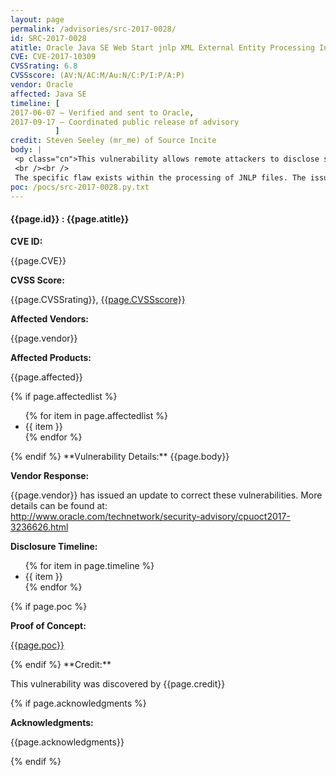 ```yaml
---
layout: page
permalink: /advisories/src-2017-0028/
id: SRC-2017-0028
atitle: Oracle Java SE Web Start jnlp XML External Entity Processing Information Disclosure Vulnerability
CVE: CVE-2017-10309
CVSSrating: 6.8
CVSSscore: (AV:N/AC:M/Au:N/C:P/I:P/A:P)
vendor: Oracle
affected: Java SE
timeline: [
2017-06-07 – Verified and sent to Oracle,
2017-09-17 – Coordinated public release of advisory
          ]
credit: Steven Seeley (mr_me) of Source Incite
body: |
 <p class="cn">This vulnerability allows remote attackers to disclose sensitive information on vulnerable installations of Oracle Java SE. User interaction is required to exploit this vulnerability in that the target must visit a malicious page or open a malicious file.
 <br /><br />
 The specific flaw exists within the processing of JNLP files. The issue lies in the failure to properly restrict the use of XML External Entity (XXE) references. A specially crafted JNLP file can cause the XML parser to access the contents of an external entity and embed the contents back into the XML document for further processing. An attacker can leverage this vulnerability to disclose sensitive information under the context of the current process.</p>
poc: /pocs/src-2017-0028.py.txt
---
```


<h4><b>{{page.id}} : {{page.atitle}}</b></h4>

**CVE ID:**
<p class="cn">{{page.CVE}}</p>

**CVSS Score:**
<p class="cn">{{page.CVSSrating}}, <a href="https://nvd.nist.gov/cvss/v2-calculator?name={{page.CVE}}&vector={{page.CVSSscore}}">{{page.CVSSscore}}</a></p>

**Affected Vendors:**
<p class="cn">{{page.vendor}}</p>

**Affected Products:**
<p class="cn">{{page.affected}}</p>
{% if page.affectedlist %}
<ul class="cn">
{% for item in page.affectedlist %}
  <li>{{ item }}</li>
{% endfor %}
</ul>
{% endif %}
**Vulnerability Details:**
{{page.body}}

**Vendor Response:**

{{page.vendor}} has issued an update to correct these vulnerabilities. More details can be found at: <br />
<a href="http://www.oracle.com/technetwork/security-advisory/cpuoct2017-3236626.html">http://www.oracle.com/technetwork/security-advisory/cpuoct2017-3236626.html</a>

**Disclosure Timeline:**
<ul class="cn">
{% for item in page.timeline %}
  <li>{{ item }}</li>
{% endfor %}
</ul>
{% if page.poc %}

**Proof of Concept:**
<p class="cn"><a href="{{page.poc}}">{{page.poc}}</a></p>
{% endif %}
**Credit:**
<p class="cn">This vulnerability was discovered by {{page.credit}}</p>
{% if page.acknowledgments %}

**Acknowledgments:**
<p class="cn">{{page.acknowledgments}}</p>
{% endif %}
